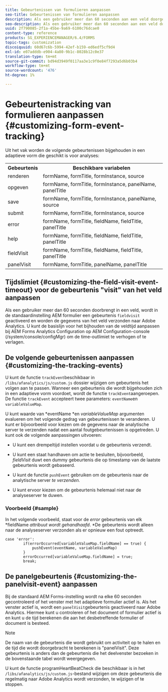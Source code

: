 ```yaml
---
title: Gebeurtenissen van formulieren aanpassen
seo-title: Gebeurtenissen van formulieren aanpassen
description: Als een gebruiker meer dan 60 seconden aan een veld doorgeeft, wordt een veldbezoek-gebeurtenis geactiveerd en worden de gegevens van het veld naar Adobe SiteCatalyst verzonden.
seo-description: Als een gebruiker meer dan 60 seconden aan een veld doorgeeft, wordt een veldbezoek-gebeurtenis geactiveerd en worden de gegevens van het veld naar Adobe SiteCatalyst verzonden.
uuid: 2f790085-2f1a-45be-9a69-6100c76dcae0
content-type: reference
products: SG_EXPERIENCEMANAGER/6.4/FORMS
topic-tags: customization
discoiquuid: 60d67c6b-5994-42ef-b159-ed6edf5cf9d4
exl-id: e07adddb-e904-4a80-9b1c-8028b12c0e37
translation-type: tm+mt
source-git-commit: bd94d3949f0117aa3e1c9f0e84f7293a5d6b03b4
workflow-type: tm+mt
source-wordcount: '476'
ht-degree: 1%

---
```


# Gebeurtenistracking van formulieren aanpassen {#customizing-form-event-tracking}

Uit het vak worden de volgende gebeurtenissen bijgehouden in een adaptieve vorm die geschikt is voor analyses:

<table> 
 <tbody> 
  <tr> 
   <th>Gebeurtenis</th> 
   <th>Beschikbare variabelen</th> 
  </tr> 
  <tr> 
   <td>renderen</td> 
   <td>formName, formTitle, formInstance, source</td> 
  </tr> 
  <tr> 
   <td>opgeven</td> 
   <td>formName, formTitle, formInstance, panelName, panelTitle</td> 
  </tr> 
  <tr> 
   <td>save</td> 
   <td>formName, formTitle, formInstance, panelName, source</td> 
  </tr> 
  <tr> 
   <td>submit</td> 
   <td>formName, formTitle, formInstance, source</td> 
  </tr> 
  <tr> 
   <td>error</td> 
   <td>formName, formTitle, fieldName, fieldTitle, panelTitle</td> 
  </tr> 
  <tr> 
   <td>help</td> 
   <td>formName, formTitle, fieldName, fieldTitle, panelTitle</td> 
  </tr> 
  <tr> 
   <td>fieldVisit</td> 
   <td>formName, formTitle, fieldName, fieldTitle, panelTitle<br /> </td> 
  </tr> 
  <tr> 
   <td>panelVisit</td> 
   <td>formName, formTitle, panelName, panelTitle</td> 
  </tr> 
 </tbody> 
</table>

## Tijdslimiet {#customizing-the-field-visit-event-timeout} voor de gebeurtenis &quot;visit&quot; van het veld aanpassen

Als een gebruiker meer dan 60 seconden doorbrengt in een veld, wordt in de standaardinstelling AEM formulier een gebeurtenis `fieldvisit` geactiveerd en worden de gegevens van het veld verzonden naar Adobe Analytics. U kunt de basislijn voor het bijhouden van de veldtijd aanpassen bij AEM Forms Analytics Configuration op AEM Configuration-console (/system/console/configMgr) om de time-outlimiet te verhogen of te verlagen.

## De volgende gebeurtenissen aanpassen {#customizing-the-tracking-events}

U kunt de functie `trackEvent`beschikbaar in `/libs/afanalytics/js/custom.js` dossier wijzigen om gebeurtenis het volgen aan te passen. Wanneer een gebeurtenis die wordt bijgehouden zich in een adaptieve vorm voordoet, wordt de functie `trackEvent`aangeroepen. De functie `trackEvent` accepteert twee parameters: `eventName`en `variableValueMap`.

U kunt waarde van *eventName *en *variableValueMap* argumenten evalueren om het volgende gedrag van gebeurtenissen te veranderen. U kunt er bijvoorbeeld voor kiezen om de gegevens naar de analytische server te verzenden nadat een aantal foutgebeurtenissen is opgetreden. U kunt ook de volgende aanpassingen uitvoeren:

* U kunt een drempeltijd instellen voordat u de gebeurtenis verzendt.
* U kunt een staat handhaven om actie te besluiten, bijvoorbeeld, *fieldVisit* duwt een dummy gebeurtenis die op timestamp van de laatste gebeurtenis wordt gebaseerd.
* U kunt de functie `pushEvent` gebruiken om de gebeurtenis naar de analytische server *te verzenden.*

* U kunt ervoor kiezen om de gebeurtenis helemaal niet naar de analyseserver te duwen.

### Voorbeeld {#sample}

In het volgende voorbeeld, staat voor de *error* gebeurtenis van elk *fieldName *attribuut wordt gehandhaafd*. *De gebeurtenis wordt alleen naar de analyseserver verzonden als er opnieuw een fout optreedt.

```
case 'error':
        if(errorOccurred[variableValueMap.fieldName] == true) {
            pushEvent(eventName, variableValueMap)
        }
        errorOccurred[variableValueMap.fieldName] = true;
        break;
```

## De panelgebeurtenis {#customizing-the-panelvisit-event} aanpassen

Bij de standaard AEM Forms-instelling wordt na elke 60 seconden gecontroleerd of het venster met het adaptieve formulier actief is. Als het venster actief is, wordt een `panelVisit`gebeurtenis geactiveerd naar Adobe Analytics. Hiermee kunt u controleren of het document of formulier actief is en kunt u de tijd berekenen die aan het desbetreffende formulier of document is besteed.

>[!NOTE]
>
>De naam van de gebeurtenis die wordt gebruikt om activiteit op te halen en de tijd die wordt doorgebracht te berekenen is &quot;panelVisit&quot;. Deze gebeurtenis is anders dan de gebeurtenis die het deelvenster bezoeken in de bovenstaande tabel wordt weergegeven.

U kunt de functie programHeartBeatCheck die beschikbaar is in het `/libs/afanalytics/js/custom.js`-bestand wijzigen om deze gebeurtenis die regelmatig naar Adobe Analytics wordt verzonden, te wijzigen of te stoppen.
